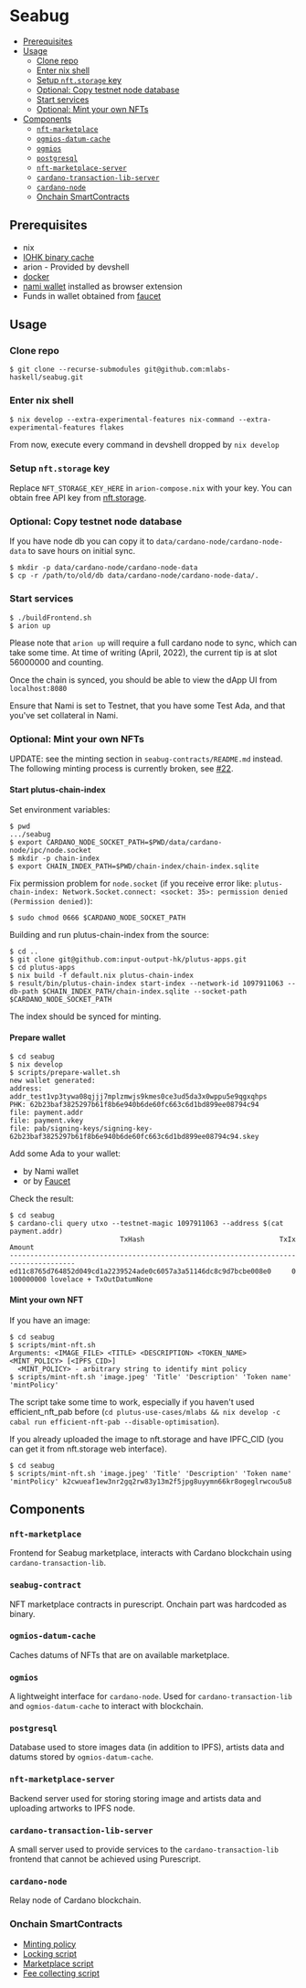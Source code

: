 # Seabug

- [Prerequisites](#prerequisites)
- [Usage](#usage)
  * [Clone repo](#clone-repo)
  * [Enter nix shell](#enter-nix-shell)
  * [Setup `nft.storage` key](#setup--nftstorage--key)
  * [Optional: Copy testnet node database](#optional--copy-testnet-node-database)
  * [Start services](#start-services)
  * [Optional: Mint your own NFTs](#optional--mint-your-own-nfts)
- [Components](#components)
  * [`nft-marketplace`](#-nft-marketplace-)
  * [`ogmios-datum-cache`](#-ogmios-datum-cache-)
  * [`ogmios`](#-ogmios-)
  * [`postgresql`](#-postgresql-)
  * [`nft-marketplace-server`](#-nft-marketplace-server-)
  * [`cardano-transaction-lib-server`](#-cardano-transaction-lib-server-)
  * [`cardano-node`](#-cardano-node-)
  * [Onchain SmartContracts](#onchain-smartcontracts)

## Prerequisites

- nix
- [IOHK binary cache](https://github.com/input-output-hk/plutus#how-to-set-up-the-iohk-binary-caches)
- arion - Provided by devshell
- [docker](https://docs.docker.com/get-docker/)
- [nami wallet](https://namiwallet.io/) installed as browser extension
- Funds in wallet obtained from [faucet](https://testnets.cardano.org/en/testnets/cardano/tools/faucet/)

## Usage

### Clone repo

```shell
$ git clone --recurse-submodules git@github.com:mlabs-haskell/seabug.git
```

### Enter nix shell

```shell
$ nix develop --extra-experimental-features nix-command --extra-experimental-features flakes
```
From now, execute every command in devshell dropped by `nix develop`

### Setup `nft.storage` key

Replace `NFT_STORAGE_KEY_HERE` in `arion-compose.nix` with your key. You can obtain free API key from [nft.storage](https://nft.storage/).

### Optional: Copy testnet node database

If you have node db you can copy it to `data/cardano-node/cardano-node-data` to save hours on initial sync.
```shell
$ mkdir -p data/cardano-node/cardano-node-data
$ cp -r /path/to/old/db data/cardano-node/cardano-node-data/.
```

### Start services

```shell
$ ./buildFrontend.sh
$ arion up
```

Please note that `arion up` will require a full cardano node to sync, which can take some time.  At time of writing (April, 2022), the current tip is at slot 56000000 and counting.

Once the chain is synced, you should be able to view the dApp UI from `localhost:8080`

Ensure that Nami is set to Testnet, that you have some Test Ada, and that you've set collateral in Nami.

### Optional: Mint your own NFTs

UPDATE: see the minting section in `seabug-contracts/README.md` instead. The following minting process is currently broken, see [\#22](https://github.com/mlabs-haskell/seabug/issues/22).

#### Start plutus-chain-index

Set environment variables:

``` shell
$ pwd
.../seabug
$ export CARDANO_NODE_SOCKET_PATH=$PWD/data/cardano-node/ipc/node.socket
$ mkdir -p chain-index
$ export CHAIN_INDEX_PATH=$PWD/chain-index/chain-index.sqlite
```

Fix permission problem for `node.socket` (if you receive error like: `plutus-chain-index: Network.Socket.connect: <socket: 35>: permission denied (Permission denied)`):

``` shell
$ sudo chmod 0666 $CARDANO_NODE_SOCKET_PATH
```

Building and run plutus-chain-index from the source:

```
$ cd ..
$ git clone git@github.com:input-output-hk/plutus-apps.git
$ cd plutus-apps
$ nix build -f default.nix plutus-chain-index
$ result/bin/plutus-chain-index start-index --network-id 1097911063 --db-path $CHAIN_INDEX_PATH/chain-index.sqlite --socket-path $CARDANO_NODE_SOCKET_PATH
```

The index should be synced for minting.

#### Prepare wallet

``` shell
$ cd seabug
$ nix develop
$ scripts/prepare-wallet.sh
new wallet generated:
address: addr_test1vp3tywa08qjjj7mplzmwjs9kmes0ce3ud5da3x0wppu5e9qgxqhps
PHK: 62b23baf3825297b61f8b6e940b6de60fc663c6d1bd899ee08794c94
file: payment.addr
file: payment.vkey
file: pab/signing-keys/signing-key-62b23baf3825297b61f8b6e940b6de60fc663c6d1bd899ee08794c94.skey
```

Add some Ada to your wallet:
- by Nami wallet
- or by [Faucet](https://testnets.cardano.org/en/testnets/cardano/tools/faucet/)

Check the result:

```shell
$ cd seabug
$ cardano-cli query utxo --testnet-magic 1097911063 --address $(cat payment.addr)
                           TxHash                                 TxIx        Amount
--------------------------------------------------------------------------------------
ed11c8765d764852d049cd1a2239524ade0c6057a3a51146dc8c9d7bcbe008e0     0        100000000 lovelace + TxOutDatumNone
```

#### Mint your own NFT

If you have an image:

``` shell
$ cd seabug
$ scripts/mint-nft.sh
Arguments: <IMAGE_FILE> <TITLE> <DESCRIPTION> <TOKEN_NAME> <MINT_POLICY> [<IPFS_CID>]
  <MINT_POLICY> - arbitrary string to identify mint policy
$ scripts/mint-nft.sh 'image.jpeg' 'Title' 'Description' 'Token name' 'mintPolicy'
```

The script take some time to work, especially if you haven't used efficient_nft_pab before (`cd plutus-use-cases/mlabs && nix develop -c cabal run efficient-nft-pab --disable-optimisation`).

If you already uploaded the image to nft.storage and have IPFC_CID (you can get it from nft.storage web interface).

``` shell
$ cd seabug
$ scripts/mint-nft.sh 'image.jpeg' 'Title' 'Description' 'Token name' 'mintPolicy' k2cwueaf1ew3nr2gq2rw83y13m2f5jpg8uyymn66kr8ogeglrwcou5u8
```

## Components

### `nft-marketplace`

Frontend for Seabug marketplace, interacts with Cardano blockchain using `cardano-transaction-lib`.

### `seabug-contract`

NFT marketplace contracts in purescript. Onchain part was hardcoded as binary.

### `ogmios-datum-cache`

Caches datums of NFTs that are on available marketplace.

### `ogmios`

A lightweight interface for `cardano-node`. Used for `cardano-transaction-lib` and `ogmios-datum-cache` to interact with blockchain.

### `postgresql`

Database used to store images data (in addition to IPFS), artists data and datums stored by `ogmios-datum-cache`.

### `nft-marketplace-server`

Backend server used for storing storing image and artists data and uploading artworks to IPFS node.

### `cardano-transaction-lib-server`

A small server used to provide services to the `cardano-transaction-lib` frontend that cannot be achieved using Purescript.

### `cardano-node`

Relay node of Cardano blockchain.

### Onchain SmartContracts

- [Minting policy](https://github.com/mlabs-haskell/plutus-use-cases/blob/927eade6aa9ad37bf2e9acaf8a14ae2fc304b5ba/mlabs/src/Mlabs/EfficientNFT/Token.hs)
- [Locking script](https://github.com/mlabs-haskell/plutus-use-cases/blob/927eade6aa9ad37bf2e9acaf8a14ae2fc304b5ba/mlabs/src/Mlabs/EfficientNFT/Lock.hs)
- [Marketplace script](https://github.com/mlabs-haskell/plutus-use-cases/blob/927eade6aa9ad37bf2e9acaf8a14ae2fc304b5ba/mlabs/src/Mlabs/EfficientNFT/Marketplace.hs)
- [Fee collecting script](https://github.com/mlabs-haskell/plutus-use-cases/blob/927eade6aa9ad37bf2e9acaf8a14ae2fc304b5ba/mlabs/src/Mlabs/EfficientNFT/Dao.hs)
